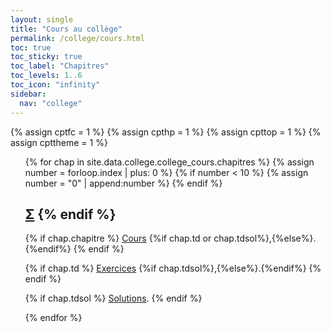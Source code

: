 ```yaml
---
layout: single
title: "Cours au collège"
permalink: /college/cours.html
toc: true
toc_sticky: true
toc_label: "Chapitres"
toc_levels: 1..6
toc_icon: "infinity"
sidebar:
  nav: "college"
---
```


{% assign cptfc = 1 %}
{% assign cpthp = 1 %}
{% assign cpttop = 1 %}
{% assign cpttheme = 1 %}

<ul start="1" style="list-style-type:none">
{% for chap in site.data.college.college_cours.chapitres %}
{% assign number = forloop.index | plus: 0 %}
{% if number < 10 %}
{% assign number = "0" | append:number %}
{% endif %}
  
<li>
<h2 class="mycss" id="chap_{{number}}"><a href="./cours/college-chap>{{number}} - {{chap.titre}}</a>
{% if chap.ref %}
<a href="./ref/{{chap.ref}}" class="ref">&Sigma;</a>
{% endif %}</h2>
{% if chap.chapitre %}
<a href="./cours/college-chap{{number}}.pdf">Cours</a>
<nospace/>
{%if chap.td or chap.tdsol%},{%else%}.{%endif%}
{% endif %}

{% if chap.td %}
<a href="./exercices/college-chap{{number}}.pdf">Exercices</a>
{%if chap.tdsol%},{%else%}.{%endif%}
{% endif %}

{% if chap.tdsol %}
<a href="./exercices/college-exos_s{{number}}.pdf">Solutions</a>.
{% endif %}
</li>
{% endfor %}
</ul>
